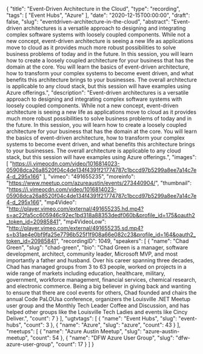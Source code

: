 {
  "title": "Event-Driven Architecture in the Cloud",
  "type": "recording",
  "tags": [
    "Event Hubs",
    "Azure"
  ],
  "date": "2020-12-15T00:00:00",
  "draft": false,
  "slug": "eventdriven-architecture-in-the-cloud",
  "abstract": "Event-driven architectures is a versatile approach to designing and integrating complex software systems with loosely coupled components. While not a new concept, event-driven architecture is seeing a new life as applications move to cloud as it provides much more robust possibilities to solve business problems of today and in the future. In this session, you will learn how to create a loosely coupled architecture for your business that has the domain at the core. You will learn the basics of event-driven architecture, how to transform your complex systems to become event driven, and what benefits this architecture brings to your businesses. The overall architecture is applicable to any cloud stack, but this session will have examples using Azure offerings.",
  "description": "Event-driven architectures is a versatile approach to designing and integrating complex software systems with loosely coupled components. While not a new concept, event-driven architecture is seeing a new life as applications move to cloud as it provides much more robust possibilities to solve business problems of today and in the future. In this session, you will learn how to create a loosely coupled architecture for your business that has the domain at the core. You will learn the basics of event-driven architecture, how to transform your complex systems to become event driven, and what benefits this architecture brings to your businesses. The overall architecture is applicable to any cloud stack, but this session will have examples using Azure offerings.",
  "images": [
    "https://i.vimeocdn.com/video/1016814023-05908dca26a8520f04c4de134f4391f21774787c1bccd97b5299a8ee7a14c7e4-d_295x166"
  ],
  "vimeo": "491655235",
  "moreinfo": "https://www.meetup.com/azureaustin/events/273440904/",
  "thumbnail": "https://i.vimeocdn.com/video/1016814023-05908dca26a8520f04c4de134f4391f21774787c1bccd97b5299a8ee7a14c7e4-d_295x166",
  "mp4Video": "http://player.vimeo.com/external/491655235.hd.mp4?s=ac22fa5cc605946c92ec1bd318a88353dedf060b&profile_id=175&oauth2_token_id=20985841",
  "mp4VideoLow": "http://player.vimeo.com/external/491655235.sd.mp4?s=b31ae4e0bf9fa25e7796b525f1f908a66e082c23&profile_id=164&oauth2_token_id=20985841",
  "recordingID": 1049,
  "speakers": [
    {
      "name": "Chad Green",
      "slug": "chad-green",
      "bio": "Chad Green is a manager, software development, architect, community leader, Microsoft MVP, and most importantly a father and husband. Over his career spanning three decades, Chad has managed groups from 3 to 63 people, worked on projects in a wide range of markets including education, healthcare, military, government, workforce management, financial services, chemical research, and electronic commerce. Being a big believer in giving back and wanting to ensure that there are cool events for others, Chad founded and chairs the annual Code PaLOUsa conference, organizers the Louisville .NET Meetup user group and the Monthly Tech Leader Coffee and Discussion, and has helped other groups like the Louisville Tech Ladies and events like Cincy Deliver.",
      "count": 7
    }
  ],
  "ugtvtags": [
    {
      "name": "Event Hubs",
      "slug": "event-hubs",
      "count": 3
    },
    {
      "name": "Azure",
      "slug": "azure",
      "count": 43
    }
  ],
  "meetups": [
    {
      "name": "Azure Austin Meetup",
      "slug": "azure-austin-meetup",
      "count": 54
    },
    {
      "name": "DFW Azure User Group",
      "slug": "dfw-azure-user-group",
      "count": 17
    }
  ]
}